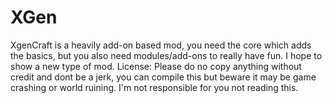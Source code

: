 XGen
====

XgenCraft is a heavily add-on based mod, you need the core which adds the basics, but you also need modules/add-ons to really have fun. I hope to show a new type of mod.
License: Please do no copy anything without credit and dont be a jerk, you can compile this but beware it may be game crashing or world ruining. I'm not responsible for you not reading this.
